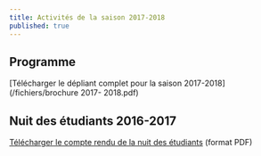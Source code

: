 ```yaml
---
title: Activités de la saison 2017-2018
published: true
---
```



## Programme

[Télécharger le dépliant complet pour la saison 2017-2018](/fichiers/brochure 2017- 2018.pdf)


## Nuit des étudiants 2016-2017 

[Télécharger le compte rendu de la nuit des étudiants](/fichiers/161128-nuit-des-etudiants-au-musee.pdf) (format PDF)
